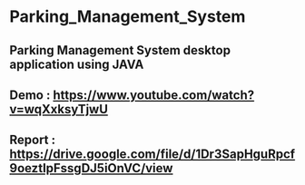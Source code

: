 # Parking_Management_System
## Parking Management System desktop application using JAVA

## Demo : https://www.youtube.com/watch?v=wqXxksyTjwU

## Report : https://drive.google.com/file/d/1Dr3SapHguRpcf9oeztIpFssgDJ5iOnVC/view
